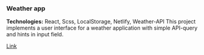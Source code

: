 ### Weather app
**Technologies:** React, Scss, LocalStorage, Netlify, Weather-API
This project implements a user interface for a weather application with simple API-query and hints in input field.

[Link](https://react-weather-app011.netlify.app/)
